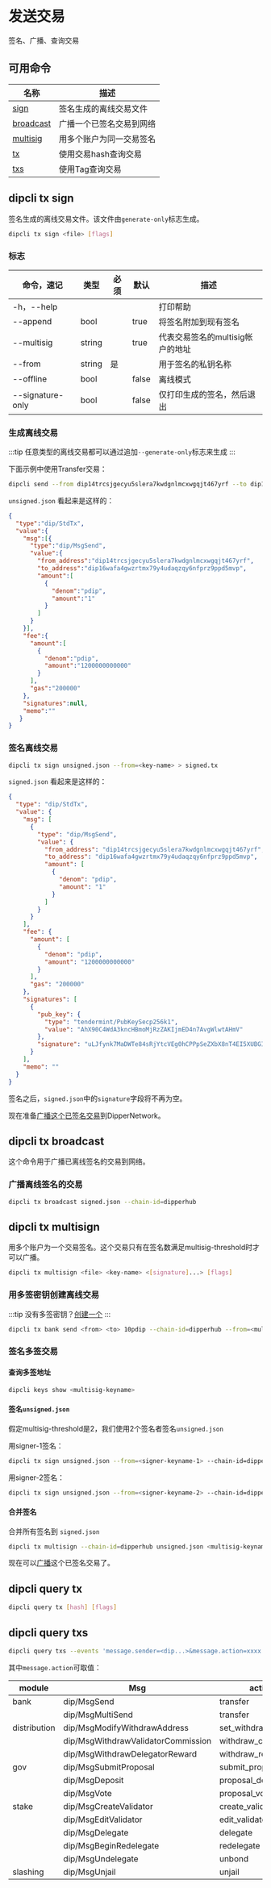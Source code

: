 # 发送交易

签名、广播、查询交易

## 可用命令

| 名称                            | 描述                     |
| ------------------------------- | ------------------------ |
| [sign](#dipcli-tx-sign)           | 签名生成的离线交易文件   |
| [broadcast](#dipcli-tx-broadcast) | 广播一个已签名交易到网络 |
| [multisig](#dipcli-tx-multisign)  | 用多个账户为同一交易签名 |
| [tx](#dipcli-query-tx)            | 使用交易hash查询交易     |
| [txs](#dipcli-query-txs)          | 使用Tag查询交易          |

## dipcli tx sign

签名生成的离线交易文件。该文件由`generate-only`标志生成。

```bash
dipcli tx sign <file> [flags]
```

### 标志

| 命令，速记       | 类型   | 必须 | 默认  | 描述                             |
| ---------------- | ------ | ---- | ----- | -------------------------------- |
| -h，--help       |        |      |       | 打印帮助                         |
| --append         | bool   |      | true  | 将签名附加到现有签名             |
| --multisig       | string |      | true  | 代表交易签名的multisig帐户的地址 |
| --from           | string | 是   |       | 用于签名的私钥名称               |
| --offline        | bool   |      | false | 离线模式                         |
| --signature-only | bool   |      | false | 仅打印生成的签名，然后退出       |

### 生成离线交易

:::tip
任意类型的离线交易都可以通过追加`--generate-only`标志来生成
:::

下面示例中使用Transfer交易：

```bash
dipcli send --from dip14trcsjgecyu5slera7kwdgnlmcxwgqjt467yrf --to dip16wafa4gwzrtmx79y4udaqzqy6nfprz9ppd5mvp --amount 1pdip --chain-id=dipperhub --generate-only
```

`unsigned.json` 看起来是这样的：

```json
{
  "type":"dip/StdTx",
  "value":{
    "msg":[{
      "type":"dip/MsgSend",
      "value":{
        "from_address":"dip14trcsjgecyu5slera7kwdgnlmcxwgqjt467yrf",
        "to_address":"dip16wafa4gwzrtmx79y4udaqzqy6nfprz9ppd5mvp",
        "amount":[
          {
            "denom":"pdip",
            "amount":"1"
          }
        ]
      }
    }],
    "fee":{
      "amount":[
        {
          "denom":"pdip",
          "amount":"1200000000000"
        }
      ],
      "gas":"200000"
    },
    "signatures":null,
    "memo":""
   }
}
```

### 签名离线交易

```bash
dipcli tx sign unsigned.json --from=<key-name> > signed.tx
```

`signed.json` 看起来是这样的：

```json
{
  "type": "dip/StdTx",
  "value": {
    "msg": [
      {
        "type": "dip/MsgSend",
        "value": {
          "from_address": "dip14trcsjgecyu5slera7kwdgnlmcxwgqjt467yrf",
          "to_address": "dip16wafa4gwzrtmx79y4udaqzqy6nfprz9ppd5mvp",
          "amount": [
            {
              "denom": "pdip",
              "amount": "1"
            }
          ]
        }
      }
    ],
    "fee": {
      "amount": [
        {
          "denom": "pdip",
          "amount": "1200000000000"
        }
      ],
      "gas": "200000"
    },
    "signatures": [
      {
        "pub_key": {
          "type": "tendermint/PubKeySecp256k1",
          "value": "AhX90C4WdA3kncHBmoMjRzZAKIjmED4n7AvgWlwtAHmV"
        },
        "signature": "uLJfynk7MaDWTe84sRjYtcVEg0hCPPpSeZXbX8nT4EI5XUBGIj7dner56pxVPUtRlqF94BMHxKh249deBSTnGg=="
      }
    ],
    "memo": ""
  }
}
```

签名之后，`signed.json`中的`signature`字段将不再为空。

现在准备[广播这个已签名交易](#dipcli-tx-broadcast)到DipperNetwork。

## dipcli tx broadcast

这个命令用于广播已离线签名的交易到网络。

### 广播离线签名的交易

```bash
dipcli tx broadcast signed.json --chain-id=dipperhub
```

## dipcli tx multisign

用多个账户为一个交易签名。这个交易只有在签名数满足multisig-threshold时才可以广播。

```bash
dipcli tx multisign <file> <key-name> <[signature]...> [flags]
```

### 用多签密钥创建离线交易

:::tip
没有多签密钥？[创建一个](keys.md#创建多签密钥)
:::

```bash
dipcli tx bank send <from> <to> 10pdip --chain-id=dipperhub --from=<multisig-keyname> --generate-only > unsigned.json
```

### 签名多签交易

#### 查询多签地址

```bash
dipcli keys show <multisig-keyname>
```

#### 签名`unsigned.json`

假定multisig-threshold是2，我们使用2个签名者签名`unsigned.json`

用signer-1签名：

```bash
dipcli tx sign unsigned.json --from=<signer-keyname-1> --chain-id=dipperhub --multisig=<multisig-address> --signature-only > signed-1.json
```

用signer-2签名：

```bash
dipcli tx sign unsigned.json --from=<signer-keyname-2> --chain-id=dipperhub --multisig=<multisig-address> --signature-only > signed-2.json
```

#### 合并签名

合并所有签名到 `signed.json`

```bash
dipcli tx multisign --chain-id=dipperhub unsigned.json <multisig-keyname> signed-1.json signed-2.json > signed.json
```

现在可以[广播](#dipcli-tx-broadcast)这个已签名交易了。

## dipcli query tx

```bash
dipcli query tx [hash] [flags]
```

## dipcli query txs

```bash
dipcli query txs --events 'message.sender=<dip...>&message.action=xxxx' --page 1 --limit 30
```

其中`message.action`可取值：

| module       | Msg                                       | action               |
| ------------ | ----------------------------------------- | -------------------- |
| bank         | dip/MsgSend                        | transfer             |
|              | dip/MsgMultiSend                   | transfer             |
| distribution | dip/MsgModifyWithdrawAddress       | set_withdraw_address |
|              | dip/MsgWithdrawValidatorCommission | withdraw_commission  |
|              | dip/MsgWithdrawDelegatorReward     | withdraw_rewards     |
| gov          | dip/MsgSubmitProposal              | submit_proposal      |
|              | dip/MsgDeposit                     | proposal_deposit     |
|              | dip/MsgVote                        | proposal_vote        |
| stake        | dip/MsgCreateValidator             | create_validator     |
|              | dip/MsgEditValidator               | edit_validator       |
|              | dip/MsgDelegate                    | delegate             |
|              | dip/MsgBeginRedelegate             | redelegate           |
|              | dip/MsgUndelegate                  | unbond               |
| slashing     | dip/MsgUnjail                      | unjail               |